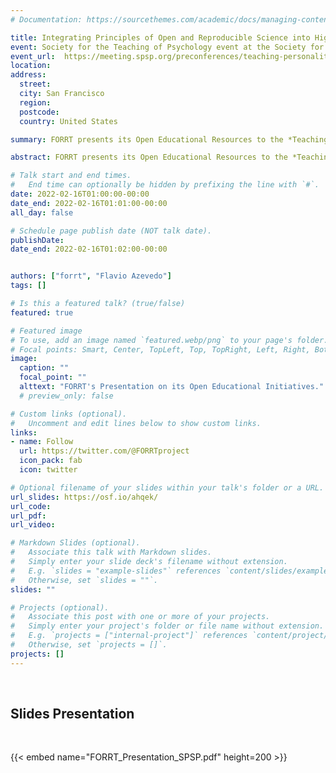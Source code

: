 ```yaml
---
# Documentation: https://sourcethemes.com/academic/docs/managing-content/

title: Integrating Principles of Open and Reproducible Science into Higher Education and Raising Awareness of its Pedagogical Implications
event: Society for the Teaching of Psychology event at the Society for Personality and Social Psychology.
event_url:  https://meeting.spsp.org/preconferences/teaching-personality-and-social-psychology
location: 
address:
  street:
  city: San Francisco 
  region:
  postcode:
  country: United States

summary: FORRT presents its Open Educational Resources to the *Teaching Personality and Social Psychology* Pre-conference at the Annual Meeting of the Society for Personality and Social Psychology in San Francisco.

abstract: FORRT presents its Open Educational Resources to the *Teaching Personality and Social Psychology* Pre-conference at the Annual Meeting of the Society for Personality and Social Psychology in San Francisco.

# Talk start and end times.
#   End time can optionally be hidden by prefixing the line with `#`.
date: 2022-02-16T01:00:00-00:00
date_end: 2022-02-16T01:01:00-00:00
all_day: false

# Schedule page publish date (NOT talk date).
publishDate: 
date_end: 2022-02-16T01:02:00-00:00


authors: ["forrt", "Flavio Azevedo"]
tags: []

# Is this a featured talk? (true/false)
featured: true

# Featured image
# To use, add an image named `featured.webp/png` to your page's folder. 
# Focal points: Smart, Center, TopLeft, Top, TopRight, Left, Right, BottomLeft, Bottom, BottomRight.
image:
  caption: ""
  focal_point: ""
  alttext: "FORRT's Presentation on its Open Educational Initiatives."
  # preview_only: false

# Custom links (optional).
#   Uncomment and edit lines below to show custom links.
links:
- name: Follow
  url: https://twitter.com/@FORRTproject
  icon_pack: fab
  icon: twitter

# Optional filename of your slides within your talk's folder or a URL.
url_slides: https://osf.io/ahqek/
url_code:
url_pdf:
url_video: 

# Markdown Slides (optional).
#   Associate this talk with Markdown slides.
#   Simply enter your slide deck's filename without extension.
#   E.g. `slides = "example-slides"` references `content/slides/example-slides.md`.
#   Otherwise, set `slides = ""`.
slides: ""

# Projects (optional).
#   Associate this post with one or more of your projects.
#   Simply enter your project's folder or file name without extension.
#   E.g. `projects = ["internal-project"]` references `content/project/deep-learning/index.md`.
#   Otherwise, set `projects = []`.
projects: []
---
```


<br>


## Slides Presentation

<br>

{{< embed name="FORRT_Presentation_SPSP.pdf" height=200 >}}


<br>
